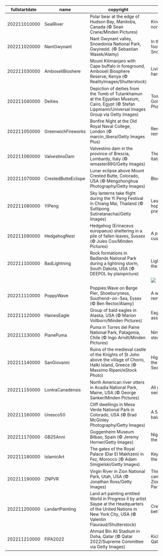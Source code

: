 |fullstartdate|name|copyright|title|image|
|--|--|--|--|--|
202211010000|SealRiver|Polar bear at the edge of Hudson Bay, Manitoba, Canada (© Sean Crane/Minden Pictures)|Kings of the north|![](/en-GB/2022/11/202211010000SealRiver.jpg)|
202211020000|NantGwynant|Nant Gwynant valley, Snowdonia National Park, Gwynedd. (© Sebastian Wasek/Alamy)|In the foothills of Snowdon|![](/en-GB/2022/11/202211020000NantGwynant.jpg)|
202211030000|AmboseliBioshere|Mount Kilimanjaro with Cape buffalo in foreground, Amboseli Biosphere Reserve, Kenya (© RealityImages/Shutterstock)|Living in harmony|![](/en-GB/2022/11/202211030000AmboseliBioshere.jpg)|
202211040000|Deities|Depiction of deities from the Tomb of Tutankhamun at the Egyptian Museum, Cairo, Egypt (© Stefan Lippmann/Universal Images Group via Getty Images)|Tomb of the Golden Pharaoh|![](/en-GB/2022/11/202211040000Deities.jpg)|
202211050000|GreenwichFireworks|Bonfire Night at the Old Royal Naval College, London (© marcin_libera/Getty Images Plus)|Remember, remember…|![](/en-GB/2022/11/202211050000GreenwichFireworks.jpg)|
202211060000|ValvestinoDam|Valvestino dam in the province of Brescia, Lombardy, Italy (© wmaster890/Getty Images)|The fjords of Italy|![](/en-GB/2022/11/202211060000ValvestinoDam.jpg)|
202211070000|CrestedButteEclispe|Lunar eclipse above Mount Crested Butte, Colorado, USA (© Mengzhonghua Photography/Getty Images)|Blood moon|![](/en-GB/2022/11/202211070000CrestedButteEclispe.jpg)|
202211080000|YiPeng|Sky lanterns take flight during the Yi Peng Festival in Chiang Mai, Thailand (© Suttipong Sutiratanachai/Getty Images)|Launching hopes and prayers|![](/en-GB/2022/11/202211080000YiPeng.jpg)|
202211090000|HedgehogNest|Hedgehog (Erinaceus europaeus) sheltering in a pile of fallen leaves, Sussex (© Jules Cox/Minden Pictures)|A prickly customer|![](/en-GB/2022/11/202211090000HedgehogNest.jpg)|
202211100000|BadLightning|Rock formations in Badlands National Park during a lightning storm, South Dakota, USA (© DEEPOL by plainpicture)|Lighting up the Badlands|![](/en-GB/2022/11/202211100000BadLightning.jpg)|
||||![](/en-GB/2022/11/.jpg)|
202211110000|PoppyWave|Poppies:Wave on Barge Pier, Shoeburyness, Southend-on-Sea, Essex (© Ben Rector/Alamy)|A wave of remembrance|![](/en-GB/2022/11/202211110000PoppyWave.jpg)|
202211120000|HainesEagle|Group of bald eagles in Alaska, USA (© Marion Vollborn/Minden Pictures)|Eagles assemble!|![](/en-GB/2022/11/202211120000HainesEagle.jpg)|
202211130000|PianePuma|Puma in Torres del Paine National Park, Patagonia, Chile (© Ingo Arndt/Minden Pictures)|Nimble and stealthy|![](/en-GB/2022/11/202211130000PianePuma.jpg)|
202211140000|SanGiovanni|Ruins of the medieval castle of the Knights of St John above the village of Chorio, Halki Island, Greece (© Massimo Ripani/eStock Photo)|High above the Aegean Sea|![](/en-GB/2022/11/202211140000SanGiovanni.jpg)|
202211150000|LontraCanadensis|North American river otters in Acadia National Park, Maine, USA (© George Sanker/Minden Pictures)|All going swimmingly|![](/en-GB/2022/11/202211150000LontraCanadensis.jpg)|
202211160000|Unesco50|Cliff dwellings in Mesa Verde National Park in Colorado, USA (© Brad McGinley Photography/Getty Images)|A 50-year balancing act|![](/en-GB/2022/11/202211160000Unesco50.jpg)|
202211170000|GB25Anni|Guggenheim Museum Bilbao, Spain (© Jeremy Horner/Getty Images)|Night outside the museum|![](/en-GB/2022/11/202211170000GB25Anni.jpg)|
202211180000|IslamicArt|The gates of the Royal Palace (Dar El Makhzen) in Fez, Morocco (© Adam Smigielski/Getty Images)|Keyholes to the kingdom|![](/en-GB/2022/11/202211180000IslamicArt.jpg)|
202211190000|ZNPVR|Virgin River in Zion National Park, Utah, USA (© Jonathan Ross/Getty Images)|The cliffs and canyons of Zion National Park|![](/en-GB/2022/11/202211190000ZNPVR.jpg)|
202211200000|LandartPainting|Land art painting entitled World in Progress II by artist Saype at the Headquarters of the United Nations in New York City, USA (© Valentin Flauraud/Shutterstock)|Creating a better world|![](/en-GB/2022/11/202211200000LandartPainting.jpg)|
202211210000|FIFA2022|Ahmad Bin Ali Stadium in Doha, Qatar (© Qatar 2022/Supreme Committee via Getty Images)|Kick-off in Qatar|![](/en-GB/2022/11/202211210000FIFA2022.jpg)|
